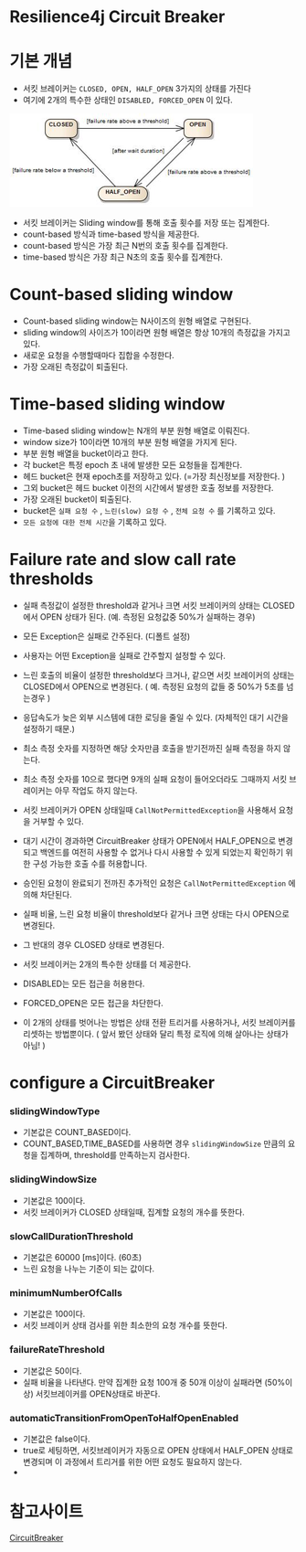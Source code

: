 # Resilience4j Circuit Breaker

# 기본 개념

- 서킷 브레이커는 `CLOSED, OPEN, HALF_OPEN` 3가지의 상태를 가진다
- 여기에 2개의 특수한 상태인 `DISABLED, FORCED_OPEN` 이 있다.

![Untitled](./Images/Resilience4j-Circuit-Breaker/Untitled.png)

- 서킷 브레이커는 Sliding window를 통해 호출 횟수를 저장 또는 집계한다.
- count-based 방식과 time-based 방식을 제공한다.
- count-based 방식은 가장 최근 N번의 호출 횟수를 집계한다.
- time-based 방식은 가장 최근 N초의 호출 횟수를 집계한다.

# **Count-based sliding window**

- Count-based sliding window는 N사이즈의 원형 배열로 구현된다.
- sliding window의 사이즈가 10이라면 원형 배열은 항상 10개의 측정값을 가지고 있다.
- 새로운 요청을 수행할때마다 집합을 수정한다.
- 가장 오래된 측정값이 퇴출된다.

# **Time-based sliding window**

- Time-based sliding window는 N개의 부분 원형 배열로 이뤄진다.
- window size가 10이라면 10개의 부분 원형 배열을 가지게 된다.
- 부분 원형 배열을 bucket이라고 한다.
- 각 bucket은 특정 epoch 초 내에 발생한 모든 요청들을 집계한다.
- 헤드 bucket은 현재 epoch초를 저장하고 있다. (=가장 최신정보를 저장한다. )
- 그외 bucket은 헤드 bucket 이전의 시간에서 발생한 호출 정보를 저장한다.
- 가장 오래된 bucket이 퇴출된다.
- bucket은 `실패 요청 수` , `느린(slow) 요청 수` , `전체 요청 수` 를 기록하고 있다.
- `모든 요청에 대한 전체 시간`을 기록하고 있다.

# **Failure rate and slow call rate thresholds**

- 실패 측정값이 설정한 threshold과 같거나 크면 서킷 브레이커의 상태는 CLOSED에서 OPEN 상태가 된다. (예. 측정된 요청값중 50%가 실패하는 경우)
- 모든 Exception은 실패로 간주된다. (디폴트 설정)
- 사용자는 어떤 Exception을 실패로 간주할지 설정할 수 있다.

- 느린 호출의 비율이 설정한 threshold보다 크거나, 같으면 서킷 브레이커의 상태는 CLOSED에서 OPEN으로 변경된다. ( 예. 측정된 요청의 값들 중 50%가 5초를 넘는경우 )
- 응답속도가 늦은 외부 시스템에 대한 로딩을 줄일 수 있다. (자체적인 대기 시간을 설정하기 때문.)
- 최소 측정 숫자를 지정하면 해당 숫자만큼 호출을 받기전까진 실패 측정을 하지 않는다.
- 최소 측정 숫자를 10으로 했다면 9개의 실패 요청이 들어오더라도 그때까지 서킷 브레이커는 아무 작업도 하지 않는다.

- 서킷 브레이커가 OPEN 상태일때 `CallNotPermittedException`을 사용해서 요청을 거부할 수 있다.
- 대기 시간이 경과하면 CircuitBreaker 상태가 OPEN에서 HALF_OPEN으로 변경되고 백엔드를 여전히 사용할 수 없거나 다시 사용할 수 있게 되었는지 확인하기 위한 구성 가능한 호출 수를 허용합니다.
- 승인된 요청이 완료되기 전까진 추가적인 요청은 `CallNotPermittedException` 에 의해 차단된다.
- 실패 비율, 느린 요청 비율이 threshold보다 같거나 크면 상태는 다시 OPEN으로 변경된다.
- 그 반대의 경우 CLOSED 상태로 변경된다.

- 서킷 브레이커는 2개의 특수한 상태를 더 제공한다.
- DISABLED는 모든 접근을 허용한다.
- FORCED_OPEN은 모든 접근을 차단한다.
- 이 2개의 상태를 벗어나는 방법은 상태 전환 트리거를 사용하거나, 서킷 브레이커를 리셋하는 방법뿐이다. ( 앞서 봤던 상태와 달리 특정 로직에 의해 살아나는 상태가 아님! )

# **configure a CircuitBreaker**

### slidingWindowType

- 기본값은 COUNT_BASED이다.
- COUNT_BASED,TIME_BASED를 사용하면 경우 `slidingWindowSize` 만큼의 요청을 집계하며, threshold를 만족하는지 검사한다.

### slidingWindowSize

- 기본값은 100이다.
- 서킷 브레이커가 CLOSED 상태일때, 집계할 요청의 개수를 뜻한다.

### slowCallDurationThreshold

- 기본값은 60000 [ms]이다. (60초)
- 느린 요청을 나누는 기준이 되는 값이다.

### minimumNumberOfCalls

- 기본값은 100이다.
- 서킷 브레이커 상태 검사를 위한 최소한의 요청 개수를 뜻한다.

### failureRateThreshold

- 기본값은 50이다.
- 실패 비율을 나타낸다. 만약 집계한 요청 100개 중 50개 이상이 실패라면 (50%이상) 서킷브레이커를 OPEN상태로 바꾼다.

### automaticTransitionFromOpenToHalfOpenEnabled

- 기본값은 false이다.
- true로 세팅하면, 서킷브레이커가 자동으로 OPEN 상태에서 HALF_OPEN 상태로 변경되며 이 과정에서 트리거를 위한 어떤 요청도 필요하지 않는다.
-

# 참고사이트

[CircuitBreaker](https://resilience4j.readme.io/docs/circuitbreaker)
